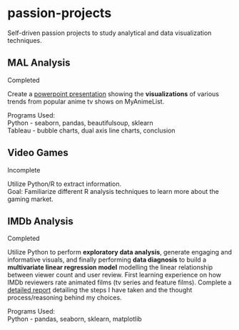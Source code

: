 # passion-projects
Self-driven passion projects to study analytical and data visualization techniques.


## MAL Analysis
Completed  

Create a [powerpoint presentation](https://github.com/jonKang830/passion-projects/blob/main/MAL%20Analysis/mal-pop-viz%20wip.pptx) showing the **visualizations** of various trends from popular anime tv shows on MyAnimeList.  

Programs Used:  
Python - seaborn, pandas, beautifulsoup, sklearn  
Tableau - bubble charts, dual axis line charts, conclusion  

## Video Games
Incomplete  

Utilize Python/R to extract information.  
Goal: Familiarize different R analysis techniques to learn more about the gaming market.  

## IMDb Analysis
Completed  

Utilize Python to perform **exploratory data analysis**, generate engaging and informative visuals, and finally performing **data diagnosis** to build a **multivariate linear regression model** modelling the linear relationship between viewer count and user review. First learning experience on how IMDb reviewers rate animated films (tv series and feature films). Complete a [detailed report](https://github.com/jonKang830/passion-projects/blob/main/imdb-animation-rating-analysis/imdb-animation-analysis.pdf) detailing the steps I have taken and the thought process/reasoning behind my choices.  

Programs Used:   
Python - pandas, seaborn, sklearn, matplotlib
